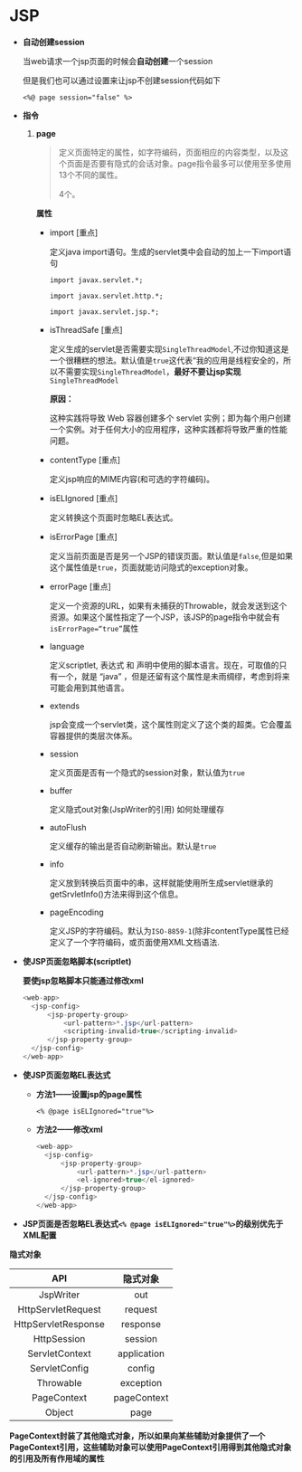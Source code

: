 # JSP

* **自动创建session**

  当web请求一个jsp页面的时候会**自动创建**一个session

  但是我们也可以通过设置来让jsp不创建session代码如下

  `<%@ page session="false" %>`

* **指令**

  1. **page**

     > 定义页面特定的属性，如字符编码，页面相应的内容类型，以及这个页面是否要有隐式的会话对象。page指令最多可以使用至多使用13个不同的属性。
     >
     > 4个。

     **属性**

     * import [重点]

       定义java import语句。生成的servlet类中会自动的加上一下import语句

       `import javax.servlet.*;`

       `import javax.servlet.http.*;`

       `import javax.servlet.jsp.*;`

     * isThreadSafe [重点]

       定义生成的servlet是否需要实现`SingleThreadModel`,不过你知道这是一个很糟糕的想法。默认值是`true`这代表“我的应用是线程安全的，所以不需要实现`SingleThreadModel`，**最好不要让jsp实现**`SingleThreadModel`

       **原因：**

       这种实践将导致 Web 容器创建多个 servlet 实例；即为每个用户创建一个实例。对于任何大小的应用程序，这种实践都将导致严重的性能问题。 

     * contentType [重点]

       定义jsp响应的MIME内容(和可选的字符编码)。

     * isELIgnored [重点]

       定义转换这个页面时忽略EL表达式。

     * isErrorPage [重点]

       定义当前页面是否是另一个JSP的错误页面。默认值是`false`,但是如果这个属性值是`true`，页面就能访问隐式的exception对象。

     * errorPage [重点]

       定义一个资源的URL，如果有未捕获的Throwable，就会发送到这个资源。如果这个属性指定了一个JSP，该JSP的page指令中就会有`isErrorPage=“true”`属性

     * language

       定义scriptlet, 表达式 和 声明中使用的脚本语言。现在，可取值的只有一个，就是 “java” ，但是还留有这个属性是未雨绸缪，考虑到将来可能会用到其他语言。

     * extends

       jsp会变成一个servlet类，这个属性则定义了这个类的超类。它会覆盖容器提供的类层次体系。

     * session

       定义页面是否有一个隐式的session对象，默认值为`true`

     * buffer

       定义隐式out对象(JspWriter的引用) 如何处理缓存

     * autoFlush

       定义缓存的输出是否自动刷新输出。默认是`true`

     * info

       定义放到转换后页面中的串，这样就能使用所生成servlet继承的getSrvletInfo()方法来得到这个信息。

     * pageEncoding

       定义JSP的字符编码。默认为`ISO-8859-1`(除非contentType属性已经定义了一个字符编码，或页面使用XML文档语法.

* **使JSP页面忽略脚本(scriptlet)**

  **要使jsp忽略脚本只能通过修改xml**

  ```java
  <web-app>
  	<jsp-config>
  		<jsp-property-group>
  			<url-pattern>*.jsp</url-pattern>
  			<scripting-invalid>true</scripting-invalid>
  		</jsp-property-group>
  	</jsp-config>
  </web-app>
  ```

* **使JSP页面忽略EL表达式**

  * **方法1——设置jsp的page属性**

    `<% @page isELIgnored="true"%>`

  * **方法2——修改xml**

      ```java
      <web-app>
      	<jsp-config>
      		<jsp-property-group>
      			<url-pattern>*.jsp</url-pattern>
      			<el-ignored>true</el-ignored>
      		</jsp-property-group>
      	</jsp-config>
      </web-app>
      ```

* **JSP页面是否忽略EL表达式`<% @page isELIgnored="true"%>`的级别优先于XML配置**

**隐式对象**

|         API         |  隐式对象   |
| :-----------------: | :---------: |
|      JspWriter      |     out     |
| HttpServletRequest  |   request   |
| HttpServletResponse |  response   |
|     HttpSession     |   session   |
|   ServletContext    | application |
|    ServletConfig    |   config    |
|      Throwable      |  exception  |
|     PageContext     | pageContext |
|       Object        |    page     |

**PageContext封装了其他隐式对象，所以如果向某些辅助对象提供了一个PageContext引用，这些辅助对象可以使用PageContext引用得到其他隐式对象的引用及所有作用域的属性**